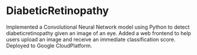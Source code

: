 # DiabeticRetinopathy

Implemented a Convolutional Neural Network model using Python to detect diabeticretinopathy given an image of an eye. Added a web frontend to help users upload an image and receive an immediate classification score. Deployed to Google CloudPlatform.
